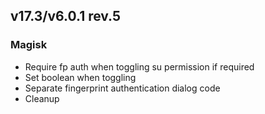 ## v17.3/v6.0.1 rev.5

### Magisk
- Require fp auth when toggling su permission if required
- Set boolean when toggling
- Separate fingerprint authentication dialog code
- Cleanup
